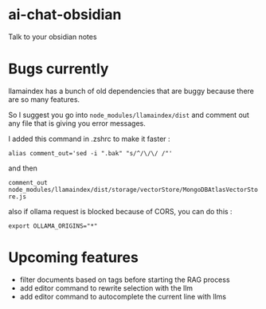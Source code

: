 # ai-chat-obsidian
Talk to your obsidian notes

# Bugs currently

llamaindex has a bunch of old dependencies that are buggy because there are so many features.

So I suggest you go into ```node_modules/llamaindex/dist``` and comment out any file that is giving you error messages.

I added this command in .zshrc to make it faster :

```alias comment_out='sed -i ".bak" "s/^/\/\/ /"'```

and then 

```comment_out node_modules/llamaindex/dist/storage/vectorStore/MongoDBAtlasVectorStore.js```

also if ollama request is blocked because of CORS, you can do this : 

```export OLLAMA_ORIGINS="*"```
# Upcoming features
- filter documents based on tags before starting the RAG process
- add editor command to rewrite selection with the llm
- add editor command to autocomplete the current line with llms